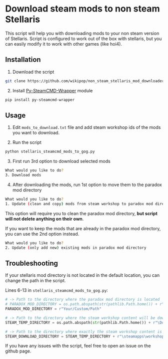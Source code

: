 # Download steam mods to non steam Stellaris

This script will help you with downloading mods to your non steam version of Stellaris.
Script is configured to work out of the box with stellaris, but you can easily modify it to work with other games (like hoi4).

## Installation
1. Download the script
```bash
git clone https://github.com/wikipop/non_steam_stellaris_mod_downloader.git
```

2. Install [Py-SteamCMD-Wrapper](https://github.com/wmellema/Py-SteamCMD-Wrapper) module
```bash
pip install py-steamcmd-wrapper
```

## Usage
1. Edit `mods_to_download.txt` file and add steam workshop ids of the mods you want to download.

2. Run the script
```bash
python stellaris_steamcmd_mods_to_gog.py
```

3. First run 3rd option to download selected mods
```bash
What would you like to do?
3. Download mods
```

4. After downloading the mods, run 1st option to move them to the paradox mod directory
```bash
What would you like to do?
1. Update (clean and copy) mods from steam workshop to paradox mod directory
```

This option will require you to clean the paradox mod directory, **but script will not delete anything on their own**. 

If you want to keep the mods that are already in the paradox mod directory, you can use the 2nd option instead.

```bash
What would you like to do?
2. Update (only add new) existing mods in paradox mod directory
```

## Troubleshooting
If your stellaris mod directory is not located in the default location, you can change the path in the script.

Lines 6-13 in `stellaris_steamcmd_mods_to_gog.py`:
```python
# -> Path to the directory where the paradox mod directory is located
# PARADOX_MOD_DIRECTORY = os.path.abspath(str(pathlib.Path.home()) + r"\Documents\Paradox Interactive\Stellaris\mod")
PARADOX_MOD_DIRECTORY = r"Your/Custom/Path"

# -> Path to the directory where the steam workshop content will be downloaded
STEAM_TEMP_DIRECTORY = os.path.abspath(str(pathlib.Path.home()) + r"\Downloads\stellaris_mod_temp")

# -> Path to the directory where exactly the steam workshop content is stored
STEAM_DOWNLOAD_DIRECTORY = STEAM_TEMP_DIRECTORY + r"\steamapps\workshop\content\281990"
```

If you have any issues with the script, feel free to open an issue on the github page.
